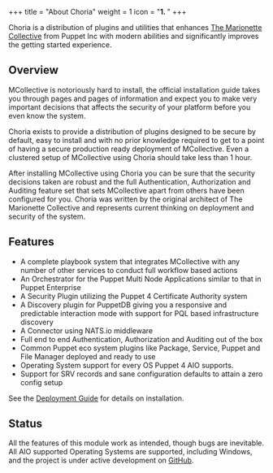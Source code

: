 +++
title = "About Choria"
weight = 1
icon = "<b>1. </b>"
+++

Choria is a distribution of plugins and utilities that enhances [The Marionette Collective](https://docs.puppet.com/mcollective/) from Puppet Inc with modern abilities and significantly improves the getting started experience.

## Overview

MCollective is notoriously hard to install, the official installation guide takes you through pages and pages of information and expect you to make very important decisions that affects the security of your platform before you even know the system.

Choria exists to provide a distribution of plugins designed to be secure by default, easy to install and with no prior knowledge required to get to a point of having a secure production ready deployment of MCollective. Even a clustered setup of MCollective using Choria should take less than 1 hour.

After installing MCollective using Choria you can be sure that the security decisions taken are robust and the full Authentication, Authorization and Auditing feature set that sets MCollective apart from others have been configured for you.  Choria was written by the original architect of The Marionette Collective and represents current thinking on deployment and security of the system.

## Features

  * A complete playbook system that integrates MCollective with any number of other services to conduct full workflow based actions
  * An Orchestrator for the Puppet Multi Node Applications similar to that in Puppet Enterprise
  * A Security Plugin utilizing the Puppet 4 Certificate Authority system
  * A Discovery plugin for PuppetDB giving you a responsive and predictable interaction mode with support for PQL based infrastructure discovery
  * A Connector using NATS.io middleware
  * Full end to end Authentication, Authorization and Auditing out of the box
  * Common Puppet eco system plugins like Package, Service, Puppet and File Manager deployed and ready to use
  * Operating System support for every OS Puppet 4 AIO supports.
  * Support for SRV records and sane configuration defaults to attain a zero config setup

See the [Deployment Guide](../deployment) for details on installation.

## Status

All the features of this module work as intended, though bugs are inevitable.  All AIO supported Operating Systems are supported, including Windows, and the project is under active development on [GitHub](https://github.com/choria-io).
